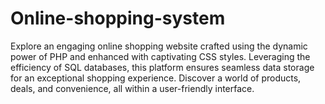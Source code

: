 # Online-shopping-system
Explore an engaging online shopping website crafted using the dynamic power of PHP and enhanced with captivating CSS styles. Leveraging the efficiency of SQL databases, this platform ensures seamless data storage for an exceptional shopping experience. Discover a world of products, deals, and convenience, all within a user-friendly interface.

